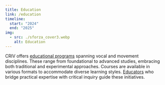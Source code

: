 ```yaml
---
title: Education
link: /education
timeline:
  start: "2024"
  end: "2025"
img:
  - src: ./sforza_cover3.webp
    alt: Education
---
```


CRIV offers [educational programs](/education) spanning vocal and movement disciplines. These range from foundational to advanced studies, embracing both traditional and experimental approaches. Courses are available in various formats to accommodate diverse learning styles. [Educators](/people) who bridge practical expertise with critical inquiry guide these initiatives.
